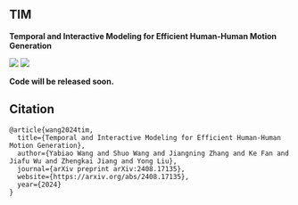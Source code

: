 ## TIM
**Temporal and Interactive Modeling for Efficient Human-Human Motion Generation**

<a href='https://aigc-explorer.github.io/TIMotion-page/'><img src='https://img.shields.io/badge/Project-Page-Green'></a> <a href='https://arxiv.org/abs/2408.17135'><img src='https://img.shields.io/badge/Paper-Arxiv-red'></a> 

**Code will be released soon.** 

  
## Citation	

```
@article{wang2024tim,
  title={Temporal and Interactive Modeling for Efficient Human-Human Motion Generation},
  author={Yabiao Wang and Shuo Wang and Jiangning Zhang and Ke Fan and Jiafu Wu and Zhengkai Jiang and Yong Liu},
  journal={arXiv preprint arXiv:2408.17135},
  website={https://arxiv.org/abs/2408.17135},
  year={2024}
}
```

